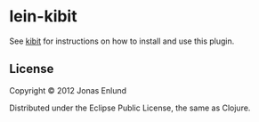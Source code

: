 # lein-kibit

See [kibit](https://github.com/jonase/kibit) for instructions on how
to install and use this plugin.

## License

Copyright © 2012 Jonas Enlund

Distributed under the Eclipse Public License, the same as Clojure.
